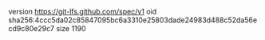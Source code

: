 version https://git-lfs.github.com/spec/v1
oid sha256:4ccc5da02c85847095bc6a3310e25803dade24983d488c52da56ecd9c80e29c7
size 1190
